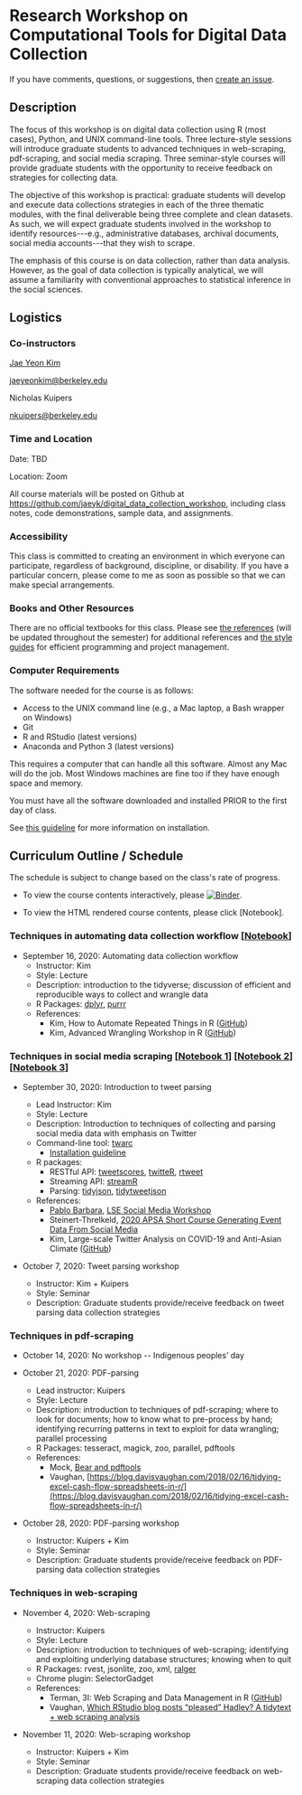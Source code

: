 # Research Workshop on Computational Tools for Digital Data Collection

If you have comments, questions, or suggestions, then [create an issue](https://github.com/jaeyk/digital_data_collection_workshop/issues).

## Description

The focus of this workshop is on digital data collection using R (most cases), Python, and UNIX command-line tools. Three lecture-style sessions will introduce graduate students to advanced techniques in web-scraping, pdf-scraping, and social media scraping. Three seminar-style courses will provide graduate students with the opportunity to receive feedback on strategies for collecting data.

The objective of this workshop is practical: graduate students will develop and execute data collections strategies in each of the three thematic modules, with the final deliverable being three complete and clean datasets. As such, we will expect graduate students involved in the workshop to identify resources---e.g., administrative databases, archival documents, social media accounts---that they wish to scrape.

The emphasis of this course is on data collection, rather than data analysis. However, as the goal of data collection is typically analytical, we will assume a familiarity with conventional approaches to statistical inference in the social sciences.

## Logistics

### Co-instructors

[Jae Yeon Kim](https://jaeyk.github.io/)

jaeyeonkim@berkeley.edu

Nicholas Kuipers

nkuipers@berkeley.edu

### Time and Location

Date: TBD

Location: Zoom

All course materials will be posted on Github at https://github.com/jaeyk/digital_data_collection_workshop, including class notes, code demonstrations, sample data, and assignments.

### Accessibility

This class is committed to creating an environment in which everyone can participate, regardless of background, discipline, or disability. If you have a particular concern, please come to me as soon as possible so that we can make special arrangements.

### Books and Other Resources
There are no official textbooks for this class. Please see [the references](https://github.com/jaeyk/digital_data_collection_workshop/blob/master/B_references.md) (will be updated throughout the semester) for additional references and [the style guides](https://github.com/jaeyk/PS239T/blob/master/style_guides.md) for efficient programming and project management.

### Computer Requirements

The software needed for the course is as follows:

* Access to the UNIX command line (e.g., a Mac laptop, a Bash wrapper on Windows)
* Git
* R and RStudio (latest versions)
* Anaconda and Python 3 (latest versions)

This requires a computer that can handle all this software. Almost any Mac will do the job. Most Windows machines are fine too if they have enough space and memory.

You must have all the software downloaded and installed PRIOR to the first day of class.

See [this guideline](https://github.com/jaeyk/PS239T/blob/master/B_Install.md) for more information on installation.

## Curriculum Outline / Schedule

The schedule is subject to change based on the class's rate of progress.

- To view the course contents interactively, please [![Binder](https://mybinder.org/badge_logo.svg)](https://mybinder.org/v2/gh/jaeyk/digital_data_collection_workshop/master?urlpath=rstudio). 

- To view the HTML rendered course contents, please click [Notebook].

### Techniques in automating data collection workflow [[Notebook](https://rawcdn.githack.com/jaeyk/digital_data_collection_workshop/2012a06f65512da52afa0d970a38e57b31aa8c84/LectureNotes/01_introduction/01_automate_data_collection_workflow.html)]

- September 16, 2020: Automating data collection workflow
    - Instructor: Kim
    - Style: Lecture
    - Description: introduction to the tidyverse; discussion of efficient and reproducible ways to collect and wrangle data
    - R Packages: [dplyr](https://dplyr.tidyverse.org/), [purrr](https://purrr.tidyverse.org/)
    - References:
        - Kim, How to Automate Repeated Things in R ([GitHub](https://github.com/dlab-berkeley/R-functional-programming))
        - Kim, Advanced Wrangling Workshop in R ([GitHub](https://github.com/dlab-berkeley/advanced-data-wrangling-in-R))

### Techniques in social media scraping [[Notebook 1](https://rawcdn.githack.com/jaeyk/digital_data_collection_workshop/dbbc70a464b752eb5d7bec0f1aeba3d02c01f452/LectureNotes/02_social_media_parsing/01_API.html)] [[Notebook 2](https://rawcdn.githack.com/jaeyk/digital_data_collection_workshop/1d70f6215f9d68b75db45110546c29fc8f08c20e/LectureNotes/02_social_media_parsing/02_hydrating.html)] [[Notebook 3](https://rawcdn.githack.com/jaeyk/digital_data_collection_workshop/1d70f6215f9d68b75db45110546c29fc8f08c20e/LectureNotes/02_social_media_parsing/03_parsing_JSON.html)]
 
- September 30, 2020: Introduction to tweet parsing
    - Lead Instructor: Kim
    - Style: Lecture
    - Description: Introduction to techniques of collecting and parsing social media data with emphasis on Twitter
    - Command-line tool: [twarc](https://github.com/DocNow/twarc)
        - [Installation guideline](https://scholarslab.github.io/learn-twarc/05-install-twarc.html) 
    - R packages: 
        - RESTful API: [tweetscores](https://github.com/pablobarbera/twitter_ideology/tree/master/pkg/tweetscores), [twitteR](https://cran.r-project.org/web/packages/twitteR/twitteR.pdf), [rtweet](https://github.com/ropensci/rtweet)
        - Streaming API: [streamR](https://github.com/pablobarbera/streamR)
        - Parsing: [tidyjson](https://cran.r-project.org/web/packages/tidyjson/vignettes/introduction-to-tidyjson.html), [tidytweetjson](https://github.com/jaeyk/tidytweetjson)
    - References:
        - [Pablo Barbara](https://github.com/pablobarbera), [LSE Social Media Workshop](http://pablobarbera.com/social-media-workshop/social-media-slides.pdf)
        - Steinert-Threlkeld, [2020 APSA Short Course Generating Event Data From Social Media](https://github.com/ZacharyST/APSA2020_EventDataFromSocialMedia)
        - Kim, Large-scale Twitter Analysis on COVID-19 and Anti-Asian Climate ([GitHub](https://github.com/jaeyk/covid19antiasian))

- October 7, 2020: Tweet parsing workshop
    - Instructor: Kim + Kuipers
    - Style: Seminar
    - Description: Graduate students provide/receive feedback on tweet parsing data collection strategies

### Techniques in pdf-scraping

- October 14, 2020: No workshop -- Indigenous peoples’ day

- October 21, 2020: PDF-parsing
    - Lead instructor: Kuipers
    - Style: Lecture
    - Description: introduction to techniques of pdf-scraping; where to look for documents; how to know what to pre-process by hand; identifying recurring patterns in text to exploit for data wrangling; parallel processing
    - R Packages: tesseract, magick, zoo, parallel, pdftools
    - References:
        - Mock, [Bear and pdftools](https://themockup.blog/posts/2020-04-03-beer-and-pdftools-a-vignette/)
        - Vaughan, [https://blog.davisvaughan.com/2018/02/16/tidying-excel-cash-flow-spreadsheets-in-r/](https://blog.davisvaughan.com/2018/02/16/tidying-excel-cash-flow-spreadsheets-in-r/)

- October 28, 2020: PDF-parsing workshop
    - Instructor: Kuipers + Kim
    - Style: Seminar
    - Description: Graduate students provide/receive feedback on PDF-parsing data collection strategies

### Techniques in web-scraping

- November 4, 2020: Web-scraping
    - Instructor: Kuipers
    - Style: Lecture
    - Description: introduction to techniques of web-scraping; identifying and exploiting underlying database structures; knowing when to quit
    - R Packages: rvest, jsonlite, zoo, xml, [ralger](https://github.com/feddelegrand7/ralger)
    - Chrome plugin: SelectorGadget
    - References:
        - Terman, 3I: Web Scraping and Data Management in R ([GitHub](https://github.com/rochelleterman/ESS-webscraping))
        - Vaughan, [Which RStudio blog posts “pleased” Hadley? A tidytext + web scraping analysis](https://blog.davisvaughan.com/2017/08/16/hadley-pleased/)

- November 11, 2020: Web-scraping workshop
    - Instructor: Kuipers + Kim
    - Style: Seminar
    - Description: Graduate students provide/receive feedback on web-scraping data collection strategies
